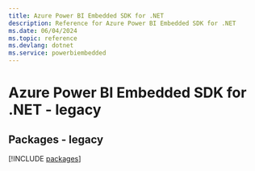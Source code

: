 ```yaml
---
title: Azure Power BI Embedded SDK for .NET
description: Reference for Azure Power BI Embedded SDK for .NET
ms.date: 06/04/2024
ms.topic: reference
ms.devlang: dotnet
ms.service: powerbiembedded
---
```

# Azure Power BI Embedded SDK for .NET - legacy
## Packages - legacy
[!INCLUDE [packages](power-bi-embedded-index.md)]